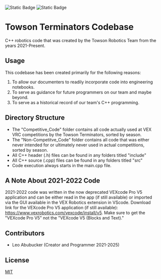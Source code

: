 ![Static Badge](https://img.shields.io/badge/VEX_VRC-blue)  ![Static Badge](https://img.shields.io/badge/Towson_Robotics-%23800000)



# Towson Terminators Codebase
C++ robotics code that was created by the Towson Robotics Team from the years 2021-Present. 

## Usage 
This codebase has been created primarily for the following reasons:
1. To allow our documenters to readily incorporate code into engineering notebooks.
2. To serve as guidance for future programmers on our team and maybe beyond.
3. To serve as a historical record of our team's C++ programming.

## Directory Structure
 - The "Competitive_Code" folder contains all code actually used at VEX VRC competitions by the Towson Terminators, sorted by season.
 - The "Non-Competitve_Code" folder contains all code that was either never intended for or ultimately never used in actual competitions, sorted by season. 
 - All C++ header (.h) files can be found in any folders titled "include"
 - All C++ source (.cpp) files can be found in any folders titled "src"
 - Code execution always starts in the main.cpp file. 

## A Note About 2021-2022 Code

2021-2022 code was written in the now deprecated VEXcode Pro V5 application and can be either read in the app (if still available) or imported via the GUI available in the VEX Robotics extension in VScode. Download link for the VEXcode Pro V5 application (if still available): https://www.vexrobotics.com/vexcode/install/v5. Make sure to get the "VEXcode Pro V5" not the "VEXcode V5 (Blocks and Text)."

## Contributors
- Leo Abubucker (Creator and Programmer 2021-2025)

## License
[MIT](https://choosealicense.com/licenses/mit/)
